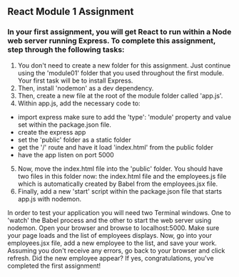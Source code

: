 ## React Module 1 Assignment

### In your first assignment, you will get React to run within a Node web server running Express. To complete this assignment, step through the following tasks:

1. You don't need to create a new folder for this assignment. Just continue using the 'module01' folder that you used throughout the first module. Your first task will be to install Express.
2. Then, install 'nodemon' as a dev dependency.
3. Then, create a new file at the root of the module folder called 'app.js'.
4. Within app.js, add the necessary code to:

- import express make sure to add the 'type': 'module' property and value set within the package.json file.
- create the express app
- set the 'public' folder as a static folder
- get the '/' route and have it load 'index.html' from the public folder
- have the app listen on port 5000

5. Now, move the index.html file into the 'public' folder. You should have two files in this folder now: the index.html file and the employees.js file which is automatically created by Babel from the employees.jsx file.
6. Finally, add a new 'start' script within the package.json file that starts app.js with nodemon.

In order to test your application you will need two Terminal windows. One to 'watch' the Babel process and the other to start the web server using nodemon. Open your browser and browse to localhost:5000. Make sure your page loads and the list of employees displays. Now, go into your employees.jsx file, add a new employee to the list, and save your work. Assuming you don't receive any errors, go back to your browser and click refresh. Did the new employee appear? If yes, congratulations, you've completed the first assignment!
